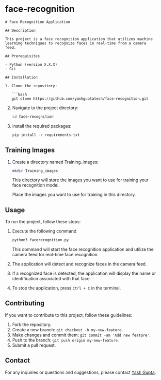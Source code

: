 # face-recognition

```
# Face Recognition Application

## Description

This project is a face recognition application that utilizes machine learning techniques to recognize faces in real-time from a camera feed.

## Prerequisites

- Python (version X.X.X)
- Git

## Installation

1. Clone the repository:

   ```bash
   git clone https://github.com/yashguptatech/face-recognition.git
```

2. Navigate to the project directory:

   ```bash
   cd face-recognition
   ```
3. Install the required packages:

   ```bash
   pip install -r requirements.txt
   ```

## Training Images

1. Create a directory named Training_images:

   ```bash
   mkdir Training_images
   ```

   This directory will store the images you want to use for training your face recognition model.

   Place the images you want to use for training in this directory.

## Usage

To run the project, follow these steps:

1. Execute the following command:

   ```bash
   python3 facerecognition.py
   ```

   This command will start the face recognition application and utilize the camera feed for real-time face recognition.
2. The application will detect and recognize faces in the camera feed.
3. If a recognized face is detected, the application will display the name or identification associated with that face.
4. To stop the application, press `Ctrl + C` in the terminal.

## Contributing

If you want to contribute to this project, follow these guidelines:

1. Fork the repository.
2. Create a new branch: `git checkout -b my-new-feature`.
3. Make changes and commit them: `git commit -am 'Add new feature'`.
4. Push to the branch: `git push origin my-new-feature`.
5. Submit a pull request.

## Contact

For any inquiries or questions and suggestions, please contact [Yash Gupta](https://www.yashgupta.org).

